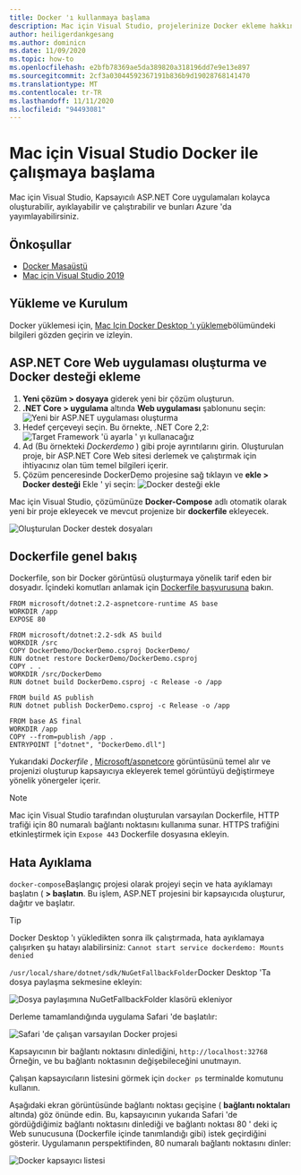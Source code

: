 ```yaml
---
title: Docker 'ı kullanmaya başlama
description: Mac için Visual Studio, projelerinize Docker ekleme hakkında bilgi edinin
author: heiligerdankgesang
ms.author: dominicn
ms.date: 11/09/2020
ms.topic: how-to
ms.openlocfilehash: e2bfb78369ae5da389820a318196dd7e9e13e897
ms.sourcegitcommit: 2cf3a03044592367191b836b9d19028768141470
ms.translationtype: MT
ms.contentlocale: tr-TR
ms.lasthandoff: 11/11/2020
ms.locfileid: "94493081"
---
```

# <a name="get-started-with-docker-in-visual-studio-for-mac"></a>Mac için Visual Studio Docker ile çalışmaya başlama

Mac için Visual Studio, Kapsayıcılı ASP.NET Core uygulamaları kolayca oluşturabilir, ayıklayabilir ve çalıştırabilir ve bunları Azure 'da yayımlayabilirsiniz.

## <a name="prerequisites"></a>Önkoşullar

* [Docker Masaüstü](https://hub.docker.com/editions/community/docker-ce-desktop-mac)
* [Mac için Visual Studio 2019](https://visualstudio.microsoft.com/vs/mac)

## <a name="installation-and-setup"></a>Yükleme ve Kurulum

Docker yüklemesi için, [Mac Için Docker Desktop 'ı yükleme](https://docs.docker.com/docker-for-mac/install/)bölümündeki bilgileri gözden geçirin ve izleyin.

## <a name="creating-an-aspnet-core-web-application-and-adding-docker-support"></a>ASP.NET Core Web uygulaması oluşturma ve Docker desteği ekleme

1. **Yeni çözüm > dosyaya** giderek yeni bir çözüm oluşturun.
1. **.NET Core > uygulama** altında **Web uygulaması** şablonunu seçin: ![ Yeni bir ASP.NET uygulaması oluşturma](media/docker-quickstart-1.png)
1. Hedef çerçeveyi seçin. Bu örnekte, .NET Core 2,2: ![ Target Framework 'ü ayarla ' yı kullanacağız](media/docker-quickstart-2.png)
1. Ad (Bu örnekteki _Dockerdemo_ ) gibi proje ayrıntılarını girin. Oluşturulan proje, bir ASP.NET Core Web sitesi derlemek ve çalıştırmak için ihtiyacınız olan tüm temel bilgileri içerir.
1. Çözüm penceresinde DockerDemo projesine sağ tıklayın ve **ekle > Docker desteği** Ekle ' yi seçin: ![ Docker desteği ekle](media/docker-quickstart-3.png)

Mac için Visual Studio, çözümünüze **Docker-Compose** adlı otomatik olarak yeni bir proje ekleyecek ve mevcut projenize bir **dockerfile** ekleyecek.

![Oluşturulan Docker destek dosyaları](media/docker-quickstart-4.png)

## <a name="dockerfile-overview"></a>Dockerfile genel bakış

Dockerfile, son bir Docker görüntüsü oluşturmaya yönelik tarif eden bir dosyadır. İçindeki komutları anlamak için [Dockerfile başvurusuna](https://docs.docker.com/engine/reference/builder/) bakın.

```
FROM microsoft/dotnet:2.2-aspnetcore-runtime AS base
WORKDIR /app
EXPOSE 80

FROM microsoft/dotnet:2.2-sdk AS build
WORKDIR /src
COPY DockerDemo/DockerDemo.csproj DockerDemo/
RUN dotnet restore DockerDemo/DockerDemo.csproj
COPY . .
WORKDIR /src/DockerDemo
RUN dotnet build DockerDemo.csproj -c Release -o /app

FROM build AS publish
RUN dotnet publish DockerDemo.csproj -c Release -o /app

FROM base AS final
WORKDIR /app
COPY --from=publish /app .
ENTRYPOINT ["dotnet", "DockerDemo.dll"]
```

Yukarıdaki *Dockerfile* , [Microsoft/aspnetcore](https://hub.docker.com/r/microsoft/aspnetcore/) görüntüsünü temel alır ve projenizi oluşturup kapsayıcıya ekleyerek temel görüntüyü değiştirmeye yönelik yönergeler içerir.

> [!NOTE]
> Mac için Visual Studio tarafından oluşturulan varsayılan Dockerfile, HTTP trafiği için 80 numaralı bağlantı noktasını kullanıma sunar. HTTPS trafiğini etkinleştirmek için `Expose 443` Dockerfile dosyasına ekleyin.

## <a name="debugging"></a>Hata Ayıklama

`docker-compose`Başlangıç projesi olarak projeyi seçin ve hata ayıklamayı başlatın ( **> başlatın**. Bu işlem, ASP.NET projesini bir kapsayıcıda oluşturur, dağıtır ve başlatır.

> [!TIP]
> Docker Desktop 'ı yükledikten sonra ilk çalıştırmada, hata ayıklamaya çalışırken şu hatayı alabilirsiniz: `Cannot start service dockerdemo: Mounts denied`
>
> `/usr/local/share/dotnet/sdk/NuGetFallbackFolder`Docker Desktop 'Ta dosya paylaşma sekmesine ekleyin:
>
> ![Dosya paylaşımına NuGetFallbackFolder klasörü ekleniyor](media/docker-quickstart-5.png)

Derleme tamamlandığında uygulama Safari 'de başlatılır:

![Safari 'de çalışan varsayılan Docker projesi](media/docker-quickstart-6.png)

Kapsayıcının bir bağlantı noktasını dinlediğini, `http://localhost:32768` Örneğin, ve bu bağlantı noktasının değişebileceğini unutmayın.

Çalışan kapsayıcıların listesini görmek için `docker ps` terminalde komutunu kullanın.

Aşağıdaki ekran görüntüsünde bağlantı noktası geçişine ( **bağlantı noktaları** altında) göz önünde edin. Bu, kapsayıcının yukarıda Safari 'de gördüğdiğimiz bağlantı noktasını dinlediği ve bağlantı noktası 80 ' deki iç Web sunucusuna (Dockerfile içinde tanımlandığı gibi) istek geçirdiğini gösterir. Uygulamanın perspektifinden, 80 numaralı bağlantı noktasını dinler:

![Docker kapsayıcı listesi](media/docker-quickstart-7.png)

